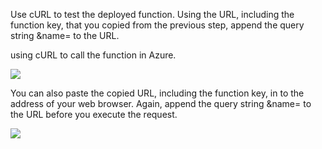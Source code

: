 
Use cURL to test the deployed function. Using the URL, including the function key, that you copied from the previous step, append the query string &name=<yourname> to the URL.

using cURL to call the function in Azure.

![](https://github.com/fenago/katacoda-scenarios/raw/master/azure-functions/azure-functions-azure-cli/steps/12/curl.JPG)

You can also paste the copied URL, including the function key, in to the address of your web browser. Again, append the query string &name=<yourname> to the URL before you execute the request.

![](https://github.com/fenago/katacoda-scenarios/raw/master/azure-functions/azure-functions-azure-cli/steps/12/browser.JPG)